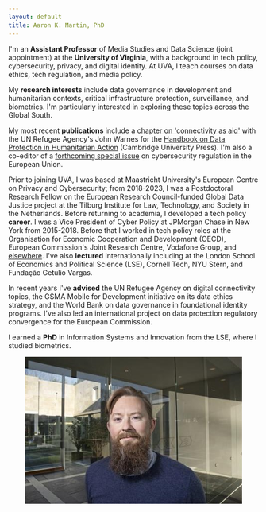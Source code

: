 ```yaml
---
layout: default
title: Aaron K. Martin, PhD
---
```

I'm an **Assistant Professor** of Media Studies and Data Science (joint appointment) at the **University of Virginia**, with a background in tech policy, cybersecurity, privacy, and digital identity. At UVA, I teach courses on data ethics, tech regulation, and media policy.

My **research interests** include data governance in development and humanitarian contexts, critical infrastructure protection, surveillance, and biometrics. I'm particularly interested in exploring these topics across the Global South.

My most recent **publications** include a [chapter on 'connectivity as aid']([https://www.cambridge.org/core/books/handbook-on-data-protection-in-humanitarian-action/connectivity-as-aid/53154B65F025BA904CAC05B7454DE579](https://doi.org/10.1017/9781009414630.021)) with the UN Refugee Agency's John Warnes for the [Handbook on Data Protection in Humanitarian Action](https://www.cambridge.org/core/books/handbook-on-data-protection-in-humanitarian-action/025CE3DFD1FAD908DD1412C20E49F955) (Cambridge University Press). I'm also a co-editor of a [forthcoming special issue](https://www.sciencedirect.com/special-issue/10GQ4C3726J) on cybersecurity regulation in the European Union.

Prior to joining UVA, I was based at Maastricht University's European Centre on Privacy and Cybersecurity; from 2018-2023, I was a Postdoctoral Research Fellow on the European Research Council-funded Global Data Justice project at the Tilburg Institute for Law, Technology, and Society in the Netherlands. Before returning to academia, I developed a tech policy **career**. I was a Vice President of Cyber Policy at JPMorgan Chase in New York from 2015-2018. Before that I worked in tech policy roles at the Organisation for Economic Cooperation and Development (OECD), European Commission's Joint Research Centre, Vodafone Group, and [elsewhere](http://sixfouronea.net/professional-history/). I've also **lectured** internationally including at the London School of Economics and Political Science (LSE), Cornell Tech, NYU Stern, and Fundação Getulio Vargas.

In recent years I've **advised** the UN Refugee Agency on digital connectivity topics, the GSMA Mobile for Development initiative on its data ethics strategy, and the World Bank on data governance in foundational identity programs. I've also led an international project on data protection regulatory convergence for the European Commission. 

I earned a **PhD** in Information Systems and Innovation from the LSE, where I studied biometrics.

<p align="center">
  <img src="images/aaron_martin.jpg">
</p>

